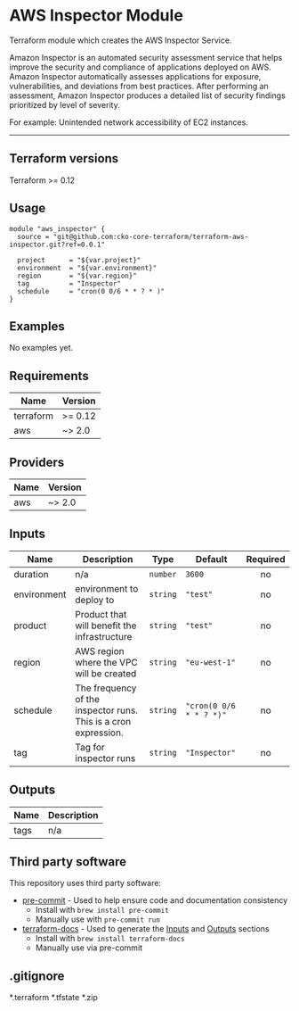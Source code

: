 # AWS Inspector Module

Terraform module which creates the AWS Inspector Service.

Amazon Inspector is an automated security assessment service that helps improve the security and compliance of applications deployed on AWS. Amazon Inspector automatically assesses applications for exposure, vulnerabilities, and deviations from best practices. After performing an assessment, Amazon Inspector produces a detailed list of security findings prioritized by level of severity.

For example: Unintended network accessibility of EC2 instances.

***

## Terraform versions

Terraform >= 0.12

## Usage

```
module "aws_inspector" {
  source = "git@github.com:cko-core-terraform/terraform-aws-inspector.git?ref=0.0.1"

  project      = "${var.project}"
  environment  = "${var.environment}"
  region       = "${var.region}"
  tag          = "Inspector"
  schedule     = "cron(0 0/6 * * ? * )"
}
```

## Examples

No examples yet.

<!-- BEGINNING OF PRE-COMMIT-TERRAFORM DOCS HOOK -->
## Requirements

| Name | Version |
|------|---------|
| terraform | >= 0.12 |
| aws | ~> 2.0 |

## Providers

| Name | Version |
|------|---------|
| aws | ~> 2.0 |

## Inputs

| Name | Description | Type | Default | Required |
|------|-------------|------|---------|:--------:|
| duration | n/a | `number` | `3600` | no |
| environment | environment to deploy to | `string` | `"test"` | no |
| product | Product that will benefit the infrastructure | `string` | `"test"` | no |
| region | AWS region where the VPC will be created | `string` | `"eu-west-1"` | no |
| schedule | The frequency of the inspector runs. This is a cron expression. | `string` | `"cron(0 0/6 * * ? *)"` | no |
| tag | Tag for inspector runs | `string` | `"Inspector"` | no |

## Outputs

| Name | Description |
|------|-------------|
| tags | n/a |

<!-- END OF PRE-COMMIT-TERRAFORM DOCS HOOK -->

## Third party software
This repository uses third party software:
* [pre-commit](https://pre-commit.com/) - Used to help ensure code and documentation consistency
  * Install with `brew install pre-commit`
  * Manually use with `pre-commit run`
* [terraform-docs](https://github.com/segmentio/terraform-docs) - Used to generate the [Inputs](#Inputs) and [Outputs](#Outputs) sections
  * Install with `brew install terraform-docs`
  * Manually use via pre-commit

## .gitignore
*.terraform
*.tfstate
*.zip
